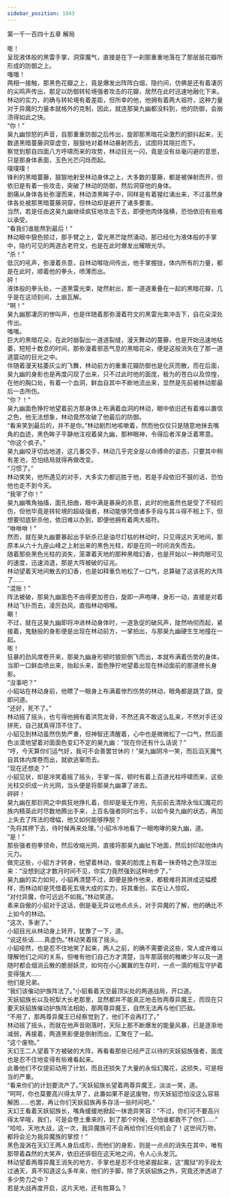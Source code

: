 ```yaml
---
sidebar_position: 1043
---
```

 第一千一百四十五章 解局


嘭！  
呈现液体般的黑雷手掌，洞穿魔气，直接是在下一刹那重重地落在了那层层花瓣所形成的防御之上。  
嗤嗤！  
两相一接触，那黑色花瓣之上，竟是爆发出阵阵白烟，隐约间，仿佛是还有着凄厉的尖鸣声传出，那足以防御转轮境强者攻击的花瓣，居然在此时迅速地融化下来。  
林动的实力，的确与转轮境有着差距，但所幸的他，他拥有着两大祖符，这种力量对于异魔的力量本就格外的克制，因此，就连那昊九幽都没料到，他的防御，会崩溃得如此之快。  
“你！”  
昊九幽惊怒的声音，自那重重防御之后传出，旋即那黑暗花朵激烈的颤抖起来，无数道黑暗蔓藤洞穿虚空，狠狠地对着林动暴射而去，试图将其阻拦而下。  
察觉到那自四面八方呼啸而来的攻势，林动目光一闪，竟是没有丝毫闪避的意思，只是那身体表面，玉色光芒闪烁而起。  
噗噗噗！  
锋利的黑暗蔓藤，狠狠地射至林动身体之上，大多数的蔓藤，都是被弹射而开，但依旧是有着一些攻击，突破了林动的防御，然后洞穿他的身体。  
剧痛从身体各处弥漫而来，林动漆黑眸子中，同样是有着猩红涌出来，不过虽然身体各处被那黑暗蔓藤洞穿，但林动却是避开了诸多要害。  
当然，若是任由这昊九幽继续疯狂地攻击下去，即便他肉体强横，恐怕依旧有些难以承受。  
“看我们谁能熬到最后！”  
林动眼中狠色掠过，那手臂之上，雷光黑芒陡然涌动，那已经化为液体般的手掌中，隐约可见的两道古老符文，也是在此时爆发出耀眼光华。  
“杀！”  
低沉的吼声，弥漫着杀意，自林动喉咙间传出，他手掌握拢，体内所有的力量，都是在此时，顺着他的拳头，喷薄而出。  
砰！  
液体般的拳头处，一道黑雷光束，陡然射出，那一道道重叠在一起的黑暗花瓣，几乎是在这顷刻间，土崩瓦解。  
“啊！”  
昊九幽那凄厉的惨叫声，也是伴随着那弥漫着符文的黑雷光束冲击下，自花朵深处传出。  
嗤嗤。  
巨大的黑暗花朵，在此时崩裂出一道道裂缝，漫天舞动的蔓藤，也是开始迅速地枯萎，短短十数息的时间，那弥漫着邪恶气息的黑暗花朵，便是这般消失在了那一道道震动的目光之中。  
伴随着漫天枯萎灰尘的飞舞，林动前方的重重花瓣防御也是化灰而散，而在后面，昊九幽的身影也是再度闪现了出来，只不过此时他的面庞，极为的苍白以及惊惶，在他的胸口处，有着一个血洞，鲜血自其中不断地流出来，显然是先前被林动那最后一击所伤。  
“你？！”  
昊九幽面色狰狞地望着前方那身体上布满着血洞的林动，眼中依旧还有着难以置信之色，他无法想象，林动竟然攻破了他最后的防御。  
“看来笑到最后的，并不是你。”林动剧烈地咳嗽着，然而他仅仅只是随意地抹去嘴角的血迹，黑色眸子平静地注视着昊九幽，那种眼神，令得后者浑身泛着寒意。  
“你这个疯子。”  
昊九幽咬牙切齿地道，这几番交手，林动几乎完全是以命搏命的姿态，只要其中稍有差池，恐怕结局就得再做改变。  
“习惯了。”  
林动笑笑，他所遇见的对手，大多实力都远胜于他，若是手段依旧不狠的话，恐怕他也走不到今天。  
“我宰了你！”  
昊九幽嘴角抽搐，面孔扭曲，眼中满是暴戾的杀意，此时的他虽然也是受了不轻的伤，但他毕竟是转轮境的超级强者，林动能够凭借诸多手段与其斗得不相上下，但想要彻底斩杀他，依旧难以办到，即便他拥有着两大祖符。  
“咻咻咻！”  
然而，就在昊九幽要暴起出手斩杀已是油尽灯枯的林动时，只见得这片天地间，那原本从六十九座山峰之上射出来的黑色光柱，却是在同一时间消失而去。  
随着那些黑色光柱的消失，笼罩着天地的那种黑暗幻香，也是开始以一种肉眼可见的速度，迅速消退，那是大阵被破的征兆。  
林动望着天地间散去的幻香，也是如释重负地松了一口气，总算破了这该死的大阵了……  
“混账！”  
阵法被破，那昊九幽面色不由得更加苍白，旋即一声咆哮，身形一动，直接是对着林动飞扑而去，凌厉劲风，直指林动咽喉。  
唰！  
不过，就在这昊九幽即将冲进林动身体时，一道急促的破风声，陡然响彻而起，紧接着，鬼魅般的身影便是出现在林动前方，一掌拍出，与那昊九幽硬生生地撞在一起。  
嘭！  
狂暴的劲风席卷开来，那昊九幽身形顿时狼狈倒飞而出，本就布满着伤势的身体，当即一口鲜血喷出来，抬起头来，面色狰狞地望着出现在林动面前的那道修长身影。  
“没事吧？”  
小貂站在林动身前，他瞟了一眼身上布满着惨烈伤势的林动，眼角都是跳了跳，旋即问道。  
“还好，死不了。”  
林动摇了摇头，也亏得他拥有着洪荒龙骨，不然还真不敢这么乱来，不然对手还没拼死，自己就真得顶不住了。  
小貂见到林动虽然伤势严重，但神智还清醒着，心中也是微微松了一口气，然后面色淡漠地望着对面面色变幻不定的昊九幽：“现在你还有什么话说？”  
“哼，今天算你们运气好，我可不会善罢甘休的！”昊九幽阴冷一笑，而后滔天魔气自其体内席卷而出，就欲逃窜而去。  
“现在还想走？”  
小貂见状，却是冷笑着摇了摇头，手掌一挥，顿时有着上百道光柱呼啸而来，这些光柱交织成一片光网，当头便是将那昊九幽罩了进去。  
砰砰！  
昊九幽在那巨网之中疯狂地挣扎着，但却是毫无作用，先前前去清除永恒幻魔花的族内精英此时尽数地腾出手来，上百名强者同时出手，以如今昊九幽的状态，再加上失去了阵法的增幅，他又如何能够挣脱？  
“先将其押下去，待时候再来处理。”小貂冷冷地看了一眼咆哮的昊九幽，道。  
“是！”  
那些强者抱拳领命，然后收缩光网，直接将那昊九幽扯下地面，然后封印起他体内元力。  
做完这些，小貂方才转身，他望着林动，俊美的脸庞上有着一抹奇特之色浮现出来：“没想到这才数月时间不见，你实力竟然强到这种地步了。”  
昊九幽的实力如何，小貂再清楚不过，即便是换作他来，都极难将其拼成这幅模样，而林动却是凭借着死玄境大成的实力，将其重创，实在让人惊叹。  
“对付异魔，你可远远不如我。”林动笑道。  
素来自傲的小貂对于这话，倒是毫无异议地点点头，对于异魔的了解，他的确比不上如今的林动。  
“这次，多谢了。”  
小貂目光从林动身上转开，犹豫了一下，道。  
“说这些话……真虚伪。”林动笑着摇了摇头。  
小貂哑然，也是忍不住地笑了起来，两人之前，的确不需要说这些，常人或许难以理解他们之间的关系，但唯有他们自己方才清楚，当年那孱弱的稚嫩少年以及一道随时都会烟消云散的脆弱妖灵，如何在小心翼翼的生存时，一点一滴的相互守护着变得强大……  
他们是兄弟。  
“我们该催动护族阵法了。”小貂看着天空最顶尖处的两道战局，开口道。  
天妖貂族长以及祝犁大长老那里，显然都并不能真正地击败两尊异魔王，而现在只要天妖貂族催动护族阵法相助，那两尊异魔王，自然无法再与他们匹敌。  
“不用了，那两尊异魔王已经察觉到了，他们不会再打了。”  
林动摇了摇头，而就在他声音刚落时，天际上那不断爆发的能量风暴，已是逐渐地减弱，再接着，两道黑影便是倒射而出，汇聚在了一起。  
“这个废物。”  
天幻王二人望着下方被破的大阵，再看看那些已经严正以待的天妖貂族强者，面庞也是忍不住地变得有些难看起来。  
此番他们不仅提前动用了计划，而且还损失了大量的永恒幻魔花，这损失，可是相当的严重。  
“看来你们的计划要流产了。”天妖貂族长望着两尊异魔王，淡淡一笑，道。  
“呵呵，你也莫要高兴得太早了，此番如果不是这废物，你天妖貂恐怕没这么容易解困……也罢，再让你们天妖貂族再多存活一些时间吧。”  
天幻王看着天妖貂族长，嘴角缓缓地掀起一抹诡异笑容：“不过，你们可不要高兴得太早哦，我们，可是会卷土重来的，到了那个时候，恐怕谁都救不了你们……”  
“哈哈，天地大战，这一次，我异魔族可不会再给你们任何机会了！这世间万物，都将会沦为我异魔族的掌控！”  
黑色漩涡在天幻王两人身后成形，而他们的身影，则是一点点的消失在其中，唯有那带着森然的大笑声，依旧还徘徊在这天地之间，令人心头发沉。  
林动望着两尊异魔王消失的地方，手掌也是忍不住地紧握起来，这“魔狱”的手段太过通天，真不知道这么多年来，他们的手脚，除了天妖貂族之外，究竟还渗透进了多少势力之中？  
若是大战再度开启，这片天地，还有胜算么？  
  
  
